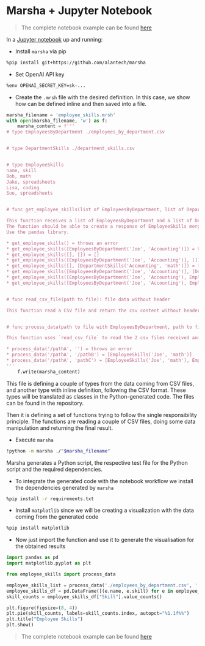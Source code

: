 # Marsha + Jupyter Notebook

> The complete notebook example can be found [here](https://github.com/alantech/marsha/tree/main/examples/data-oriented/notebook)

In a [Jupyter notebook](https://jupyter.org/install) up and running:

- Install `marsha` via pip

```bash
%pip install git+https://github.com/alantech/marsha
```

- Set OpenAI API key

```bash
%env OPENAI_SECRET_KEY=sk-...
```

- Create the `.mrsh` file with the desired definition. In this case, we show how can be defined inline and then saved into a file.

```python
marsha_filename = 'employee_skills.mrsh'
with open(marsha_filename, 'w') as f:
    marsha_content = f'''
# type EmployeesByDepartment ./employees_by_department.csv


# type DepartmentSkills ./department_skills.csv


# type EmployeeSkills
name, skill
Bob, math
Jake, spreadsheets
Lisa, coding
Sue, spreadsheets


# func get_employee_skills(list of EmployeesByDepartment, list of DepartmentSkills): list of EmployeeSkills

This function receives a list of EmployeesByDepartment and a list of DepartmentSkills. 
The function should be able to create a response of EmployeeSkills merging the 2 list by department.
Use the pandas library.

* get_employee_skills() = throws an error
* get_employee_skills([EmployeesByDepartment('Joe', 'Accounting')]) = throws an error
* get_employee_skills([], []) = []
* get_employee_skills([EmployeesByDepartment('Joe', 'Accounting')], []) = []
* get_employee_skills([], [DepartmentSkills('Accounting', 'math')]) = []
* get_employee_skills([EmployeesByDepartment('Joe', 'Accounting')], [DepartmentSkills('Accounting', 'math')]) = [EmployeeSkills('Joe', 'math')]
* get_employee_skills([EmployeesByDepartment('Joe', 'Accounting'), EmployeesByDepartment('Jake', 'Engineering')], [DepartmentSkills('Accounting', 'math')]) = [EmployeeSkills('Joe', 'math')]
* get_employee_skills([EmployeesByDepartment('Joe', 'Accounting'), EmployeesByDepartment('Jake', 'Engineering')], [DepartmentSkills('Accounting', 'math'), DepartmentSkills('Engineering', 'coding')]) = [EmployeeSkills('Joe', 'math'), EmployeeSkills('Jake', 'coding')]


# func read_csv_file(path to file): file data without header

This function read a CSV file and return the csv content without header.


# func process_data(path to file with EmployeesByDepartment, path to file with DepartmentSkills): list of EmployeeSkills

This function uses `read_csv_file` to read the 2 csv files received and create the respective lists. Make sure to strip and lower each string property coming from the csv. Then, call and return the result from `get_employee_skills`.

* process_data('/pathA', '') = throws an error
* process_data('/pathA', '/pathB') = [EmployeeSkills('Joe', 'math')]
* process_data('/pathA', 'pathC') = [EmployeeSkills('Joe', 'math'), EmployeeSkills('Jake', 'coding')]
'''
    f.write(marsha_content)
```

This file is defining a couple of types from the data coming from CSV files, and another type with inline definition, following the CSV format. These types will be translated as classes in the Python-generated code. The files can be found in the repository.

Then it is defining a set of functions trying to follow the single responsibility principle. The functions are reading a couple of CSV files, doing some data manipulation and returning the final result.

- Execute `marsha`

```bash
!python -m marsha ./"$marsha_filename"
```

Marsha generates a Python script, the respective test file for the Python script and the required dependencies.

- To integrate the generated code with the notebook workflow we install the dependencies generated by `marsha`

```bash
%pip install -r requirements.txt
```

- Install `matplotlib` since we will be creating a visualization with the data coming from the generated code

```bash
%pip install matplotlib
```

- Now just import the function and use it to generate the visualisation for the obtained results

```python
import pandas as pd
import matplotlib.pyplot as plt

from employee_skills import process_data

employee_skills_list = process_data('./employees_by_department.csv', './department_skills.csv')
employee_skills_df = pd.DataFrame([(e.name, e.skill) for e in employee_skills_list], columns=["Name", "Skill"])
skill_counts = employee_skills_df["Skill"].value_counts()

plt.figure(figsize=(8, 4))
plt.pie(skill_counts, labels=skill_counts.index, autopct="%1.1f%%")
plt.title("Employee Skills")
plt.show()
```

> The complete notebook example can be found [here](https://github.com/alantech/marsha/tree/main/examples/data-oriented/notebook)
